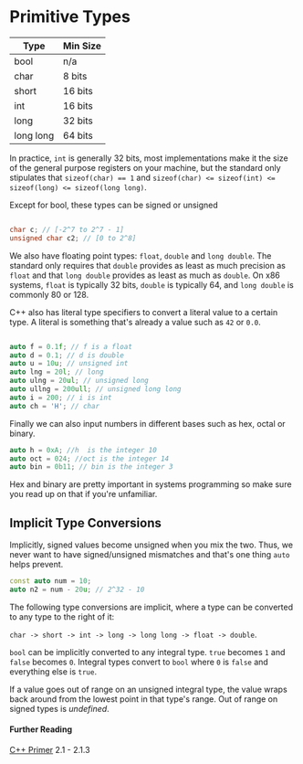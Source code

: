 # Primitive Types

| Type | Min Size |
| ---- | ---- |
| bool | n/a |
| char | 8 bits |
| short | 16 bits |
| int | 16 bits |
| long | 32 bits|
| long long | 64 bits |

In practice, `int` is generally 32 bits, most implementations make it the size of the general purpose registers on your machine, but the standard only stipulates that `sizeof(char) == 1` and `sizeof(char) <= sizeof(int) <= sizeof(long) <= sizeof(long long)`.

Except for bool, these types can be signed or unsigned

```c++

char c; // [-2^7 to 2^7 - 1]
unsigned char c2; // [0 to 2^8]

```

We also have floating point types: `float`, `double` and `long double`. The standard only requires that `double` provides as least as much precision as `float` and that `long double` provides as least as much as `double`. On x86 systems, `float` is typically 32 bits, `double` is typically 64, and `long double` is commonly 80 or 128.

C++ also has literal type specifiers to convert a literal value to a certain type. A literal is something that's already a value such as `42` or `0.0`.

```c++

auto f = 0.1f; // f is a float
auto d = 0.1; // d is double
auto u = 10u; // unsigned int
auto lng = 20l; // long
auto ulng = 20ul; // unsigned long
auto ullng = 200ull; // unsigned long long
auto i = 200; // i is int
auto ch = 'H'; // char

```

Finally we can also input numbers in different bases such as hex, octal or binary.

```c++
auto h = 0xA; //h  is the integer 10
auto oct = 024; //oct is the integer 14
auto bin = 0b11; // bin is the integer 3
```

Hex and binary are pretty important in systems programming so make sure you read up on that if you're unfamiliar.

## Implicit Type Conversions

Implicitly, signed values become unsigned when you mix the two. Thus, we never want to have signed/unsigned mismatches and that's one thing `auto` helps prevent.

```c++
const auto num = 10;
auto n2 = num - 20u; // 2^32 - 10
```

The following type conversions are implicit, where a type can be converted to any type to the right of it:

`char -> short -> int -> long -> long long -> float -> double`.

`bool` can be implicitly converted to any integral type. `true` becomes `1` and `false` becomes `0`. Integral types convert to `bool` where `0` is `false` and everything else is `true`.

If a value goes out of range on an unsigned integral type, the value wraps back around from the lowest point in that type's range. Out of range on signed types is *undefined*.

#### Further Reading

[C++ Primer](https://github.com/yanshengjia/cpp-playground/blob/master/cpp-primer/resource/C%2B%2B%20Primer%20(5th%20Edition).pdf) 2.1 - 2.1.3